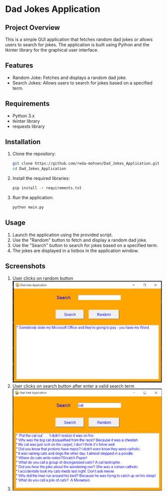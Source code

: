 # Dad Jokes Application

## Project Overview
This is a simple GUI application that fetches random dad jokes or allows users to search for jokes. The application is built using Python and the tkinter library for the graphical user interface.

## Features
- Random Joke: Fetches and displays a random dad joke.
- Search Jokes: Allows users to search for jokes based on a specified term.

## Requirements
- Python 3.x
- tkinter library
- requests library

## Installation
1. Clone the repository:
    ```bash
    git clone https://github.com/reda-mohsen/Dad_Jokes_Application.git
    cd Dad_Jokes_Application
    ```

2. Install the required libraries:
    ```bash
    pip install -r requirements.txt
    ```

3. Run the application:
    ```bash
    python main.py
    ```

## Usage
1. Launch the application using the provided script.
2. Use the "Random" button to fetch and display a random dad joke.
3. Use the "Search" button to search for jokes based on a specified term.
4. The jokes are displayed in a listbox in the application window.

## Screenshots
1. User clicks on random button
![Dad Jokes Application](assets/random.png)
2. User clicks on search button after enter a valid search term
3. ![Dad Jokes Application](assets/search.png)
